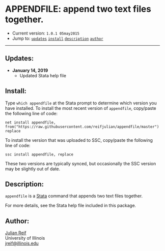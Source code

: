 # APPENDFILE: append two text files together.

- Current version: `1.0.1 05may2015`
- Jump to: [`updates`](#recent-updates) [`install`](#install) [`description`](#description) [`author`](#author)

-----------

## Updates:

* **January 14, 2019**
  - Updated Stata help file

## Install:

Type `which appendfile` at the Stata prompt to determine which version you have installed. To install the most recent version of `appendfile`, copy/paste the following line of code:

```
net install appendfile, from("https://raw.githubusercontent.com/reifjulian/appendfile/master") replace
```

To install the version that was uploaded to SSC, copy/paste the following line of code:
```
ssc install appendfile, replace
```

These two versions are typically synced, but occasionally the SSC version may be slightly out of date.

## Description: 

`appendfile` is a [Stata](http://www.stata.com) command that appends two text files together.

For more details, see the Stata help file included in this package.

## Author:

[Julian Reif](http://www.julianreif.com)
<br>University of Illinois
<br>jreif@illinois.edu
